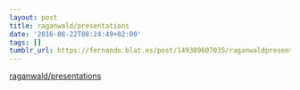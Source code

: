 ```yaml
---
layout: post
title: raganwald/presentations
date: '2016-08-22T08:24:49+02:00'
tags: []
tumblr_url: https://fernando.blat.es/post/149309607035/raganwaldpresentations
---
```

[raganwald/presentations](https://github.com/raganwald/presentations/blob/master/optimism.md?utm_campaign=Revue%20newsletter&utm_medium=Newsletter&utm_source=revue)  
